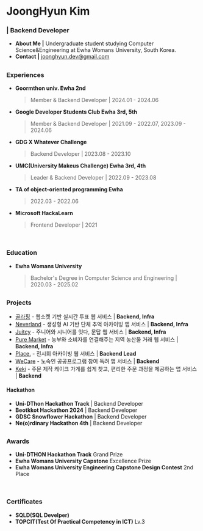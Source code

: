 # JoongHyun Kim
### | Backend Developer
- **About Me |** Undergraduate student studying Computer Science&Engineering at Ewha Womans University, South Korea. 
- **Contact |** joonghyun.dev@gmail.com

##

### Experiences
- **Goormthon univ. Ewha 2nd** 

  > Member & Backend Developer | 2024.01 - 2024.06 

- **Google Developer Students Club Ewha 3rd, 5th**

  > Member & Backend Developer | 2021.09 - 2022.07, 2023.09 - 2024.06

- **GDG X Whatever Challenge**
  
  > Backend Developer | 2023.08 - 2023.10

- **UMC(University Makeus Challenge) Ewha 3rd, 4th**

  > Leader & Backend Developer | 2022.09 - 2023.08
  
- **TA of object-oriented programming Ewha**

  > 2022.03 - 2022.06

- **Microsoft HackaLearn**

  > Frontend Developer | 2021

<br/>

### Education
- **Ewha Womans University**

  > Bachelor's Degree in Computer Science and Engineering | 2020.03 - 2025.02

##

### Projects
- [골라핑](https://github.com/Goose-sDream/golaping-server) - 웹소켓 기반 실시간 투표 웹 서비스 | **Backend, Infra**
- [Neverland](https://github.com/lemonssoju/neverland-server) - 생성형 AI 기반 단체 추억 아카이빙 앱 서비스 | **Backend, Infra**
- [Juitcy](https://github.com/whatever-mentoring/juitcy-server) - 주니어와 시니어를 잇다, 문답 웹 서비스 | **Backend, Infra**
- [Pure Market](https://github.com/kko-bugi/pure-market-server) - 농부와 소비자를 연결해주는 지역 농산물 거래 웹 서비스 | **Backend, Infra**
- [Place.](https://github.com/PLACE-4th-UMC/PLACE-server) - 전시회 아카이빙 웹 서비스 | **Backend Lead**
- [WeCare](https://github.com/team-Ollie/wecare-server) - 노숙인 공공프로그램 참여 독려 앱 서비스 | **Backend**
- [Keki](https://github.com/Kek-i/KEKI_Server) - 주문 제작 케이크 가게를 쉽게 찾고, 편리한 주문 과정을 제공하는 앱 서비스 | **Backend**

#### Hackathon
- **Uni-DThon Hackathon Track** | Backend Developer
- **Beotkkot Hackathon 2024** | Backend Developer
- **GDSC Snowflower Hackathon** | Backend Developer
- **Ne(o)rdinary Hackathon 4th** | Backend Developer 

##

### Awards
- **Uni-DTHON Hackathon Track** Grand Prize 
- **Ewha Womans University Capstone** Excellence Prize 
- **Ewha Womans University Engineering Capstone Design Contest** 2nd Place

<br/>

### Certificates
- **SQLD(SQL Develper)**
- **TOPCIT(Test Of Practical Competency in ICT)** Lv.3
